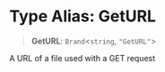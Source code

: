 # Type Alias: GetURL

> **GetURL**: `Brand`\<`string`, `"GetURL"`\>

A URL of a file used with a GET request
